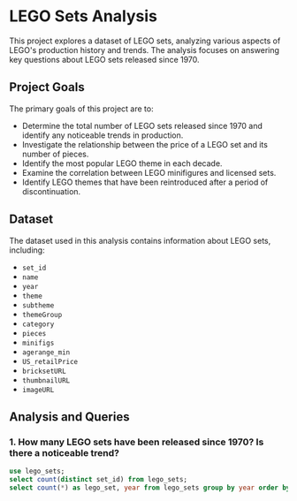 # LEGO Sets Analysis

This project explores a dataset of LEGO sets, analyzing various aspects of LEGO's production history and trends. The analysis focuses on answering key questions about LEGO sets released since 1970.

## Project Goals

The primary goals of this project are to:

* Determine the total number of LEGO sets released since 1970 and identify any noticeable trends in production.
* Investigate the relationship between the price of a LEGO set and its number of pieces.
* Identify the most popular LEGO theme in each decade.
* Examine the correlation between LEGO minifigures and licensed sets.
* Identify LEGO themes that have been reintroduced after a period of discontinuation.

## Dataset

The dataset used in this analysis contains information about LEGO sets, including:

* `set_id`
* `name`
* `year`
* `theme`
* `subtheme`
* `themeGroup`
* `category`
* `pieces`
* `minifigs`
* `agerange_min`
* `US_retailPrice`
* `bricksetURL`
* `thumbnailURL`
* `imageURL`

## Analysis and Queries

### 1. How many LEGO sets have been released since 1970? Is there a noticeable trend?

```sql
use lego_sets;
select count(distinct set_id) from lego_sets;
select count(*) as lego_set, year from lego_sets group by year order by year;
